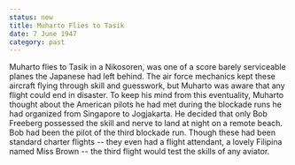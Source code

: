 ```yaml
---
status: new
title: Muharto Flies to Tasik
date: 7 June 1947
category: past
---
```

Muharto flies to Tasik in a Nikosoren, was one of a score barely serviceable planes the Japanese had left behind. The air force mechanics kept these aircraft flying through skill and guesswork, but Muharto was aware that any flight could end in disaster. To keep his mind from this eventuality, Muharto  thought about the American pilots he had met during the blockade runs he had organized from Singapore to Jogjakarta. He  decided that only Bob Freeberg possessed the skill and nerve to land at night on a remote beach. Bob had been the pilot of the third blockade run. Though these had been standard charter flights -- they even had a flight attendant, a lovely Filipina named Miss Brown -- the third flight would test the skills of any aviator.  
